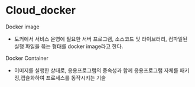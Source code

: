 # Cloud_docker
Docker image
- 도커에서 서비스 운영에 필요한 서버 프로그램, 소스코드 및 라이브러리, 컴파일된 실행 파일을 묶는 형태를 docker image라고 한다.

  
Docker Container
- 이미지를 실행한 상태로, 응용프로그램의 중속성과 함께 응용프로그램 자체를 패키징,캡슐화하여 프로세스를 동작시키는 기술
